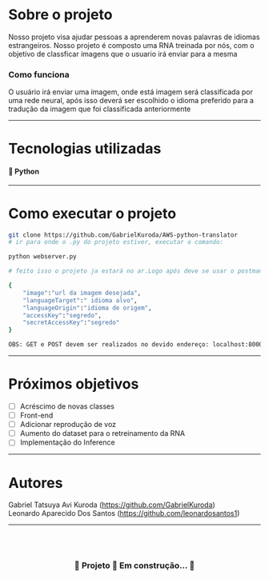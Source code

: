 # Sobre o projeto
Nosso projeto visa ajudar pessoas a aprenderem novas palavras de idiomas estrangeiros. Nosso projeto é composto uma RNA treinada por nós, com o objetivo de               classficar imagens que o usuario irá enviar para a mesma
### Como funciona      
 O usuário irá enviar uma imagem, onde está imagem será classificada por uma rede neural, após isso deverá ser escolhido o idioma preferido para a tradução da imagem que foi classificada anteriormente
<hr>  
      
# Tecnologias utilizadas 
#### :snake: Python
<hr>  

# Como executar o projeto
```bash
git clone https://github.com/GabrielKuroda/AWS-python-translator
# ir para onde o .py do projeto estiver, executar o comando:

python webserver.py

# feito isso o projeto ja estará no ar.Logo após deve se usar o postman ou o insomnia, e utilizar o seguinte JSON para executar o POST:

{
    "image":"url da imagem desejada",
    "languageTarget":" idioma alvo",
    "languageOrigin":"idioma de origem",
    "accessKey":"segredo",
    "secretAccessKey":"segredo"
}

OBS: GET e POST devem ser realizados no devido endereço: localhost:8000
```
<hr>  

# Próximos objetivos

- [ ] Acréscimo de novas classes
- [ ] Front-end
- [ ] Adicionar reprodução de voz
- [ ] Aumento do dataset para o retreinamento da RNA
- [ ] Implementação do Inference
<hr>  

# Autores
Gabriel Tatsuya Avi Kuroda (https://github.com/GabrielKuroda) <br>
Leonardo Aparecido Dos Santos (https://github.com/leonardosantos1)
<hr>  
	 
<br>
<br>
<h3 align="center"> 
	🚧  Projeto 🚀 Em construção...  🚧
</h3>
